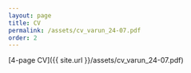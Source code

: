 ```yaml
---
layout: page
title: CV
permalink: /assets/cv_varun_24-07.pdf
order: 2
---
```


[4-page CV]({{ site.url }}/assets/cv_varun_24-07.pdf)
